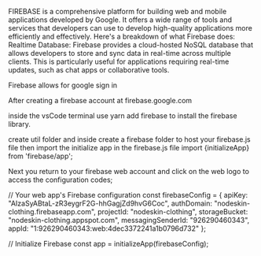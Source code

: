FIREBASE is a comprehensive platform for building web and mobile applications developed by Google. It offers a wide range of tools and services that developers can use to develop high-quality applications more efficiently and effectively.
Here's a breakdown of what Firebase does:
Realtime Database: Firebase provides a cloud-hosted NoSQL database that allows developers to store and sync data in real-time across multiple clients. This is particularly useful for applications requiring real-time updates, such as chat apps or collaborative tools.

Firebase allows for google sign in

After creating a firebase account at firebase.google.com

inside the vsCode terminal use yarn add firebase to install the firebase library.

 create util folder and inside create a firebase folder to host your firebase.js file
then import the initialize app in the firebase.js file
import {initializeApp} from 'firebase/app';

Next you return to your firebase web account and click on the web logo to access the configuration codes;

// Your web app's Firebase configuration
const firebaseConfig = {
  apiKey: "AIzaSyABtaL-zR3eygrF2G-hhGagjZd9hvG6Coc",
  authDomain: "nodeskin-clothing.firebaseapp.com",
  projectId: "nodeskin-clothing",
  storageBucket: "nodeskin-clothing.appspot.com",
  messagingSenderId: "926290460343",
  appId: "1:926290460343:web:4dec3372241a1b0796d732"
};

// Initialize Firebase
const app = initializeApp(firebaseConfig);


 